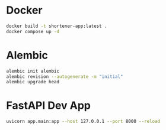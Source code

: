 # Docker
```bash
docker build -t shortener-app:latest .
docker compose up -d
```

# Alembic
```bash
alembic init alembic
alembic revision --autogenerate -m "initial"
alembic upgrade head
```

# FastAPI Dev App
```bash
uvicorn app.main:app --host 127.0.0.1 --port 8000 --reload
```